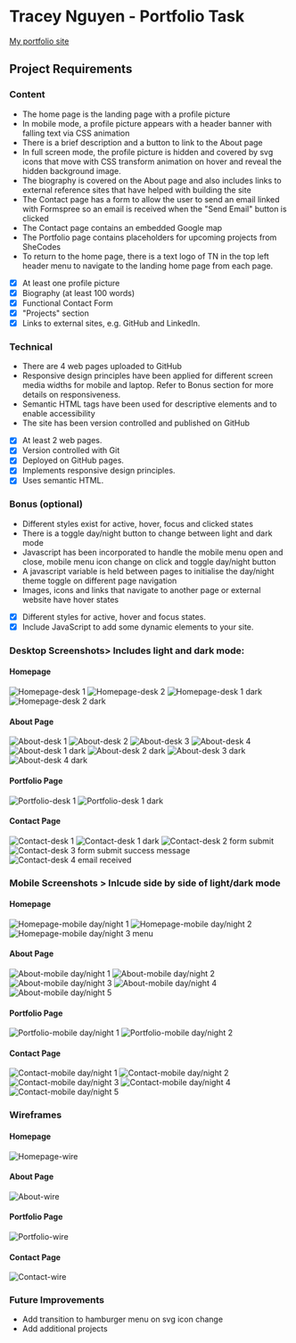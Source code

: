 # Tracey Nguyen - Portfolio Task

[My portfolio site]( https://trace-n.github.io/Portfolio )

## Project Requirements

### Content

- The home page is the landing page with a profile picture
- In mobile mode, a profile picture appears with a header banner with falling text via CSS animation
- There is a brief description and a button to link to the About page
- In full screen mode, the profile picture is hidden and covered by svg icons that move with CSS transform animation on hover and reveal the hidden background image.
- The biography is covered on the About page and also includes links to external reference sites that have helped with building the site
- The Contact page has a form to allow the user to send an email linked with Formspree so an email is received when the "Send Email" button is clicked
- The Contact page contains an embedded Google map
- The Portfolio page contains placeholders for upcoming projects from SheCodes
- To return to the home page, there is a text logo of TN in the top left header menu to navigate to the landing home page from each page.

- [X] At least one profile picture
- [X] Biography (at least 100 words)
- [X] Functional Contact Form
- [X] "Projects" section
- [X] Links to external sites, e.g. GitHub and LinkedIn.

### Technical
 
- There are 4 web pages uploaded to GitHub
- Responsive design principles have been applied for different screen media widths for mobile and laptop. Refer to Bonus section for more details on responsiveness.
- Semantic HTML tags have been used for descriptive elements and to enable accessibility
- The site has been version controlled and published on GitHub

- [X] At least 2 web pages.
- [X] Version controlled with Git
- [X] Deployed on GitHub pages.
- [X] Implements responsive design principles.
- [X] Uses semantic HTML.

### Bonus (optional)

- Different styles exist for active, hover, focus and clicked states
- There is a toggle day/night button to change between light and dark mode 
- Javascript has been incorporated to handle the mobile menu open and close, mobile menu icon change on click and toggle day/night button
- A javascript variable is held between pages to initialise the day/night theme toggle on different page navigation
- Images, icons and links that navigate to another page or external website have hover states 

- [X] Different styles for active, hover and focus states.
- [X] Include JavaScript to add some dynamic elements to your site.

### Desktop Screenshots> Includes light and dark mode:

#### Homepage 

![ Homepage-desk 1 ]( ./screenshots/desktop-home-1.png )
![ Homepage-desk 2 ]( ./screenshots/desktop-home-2.png )
![ Homepage-desk 1 dark ]( ./screenshots/desktop-home-1-dark.png )
![ Homepage-desk 2 dark ]( ./screenshots/desktop-home-2-dark.png )

#### About Page

![ About-desk 1 ]( ./screenshots/desktop-about-1.png )
![ About-desk 2 ]( ./screenshots/desktop-about-2.png )
![ About-desk 3 ]( ./screenshots/desktop-about-3.png )
![ About-desk 4 ]( ./screenshots/desktop-about-4.png )
![ About-desk 1 dark ]( ./screenshots/desktop-about-1-dark.png )
![ About-desk 2 dark ]( ./screenshots/desktop-about-2-dark.png )
![ About-desk 3 dark ]( ./screenshots/desktop-about-3-dark.png )
![ About-desk 4 dark ]( ./screenshots/desktop-about-4-dark.png )

#### Portfolio Page

![ Portfolio-desk 1 ]( ./screenshots/desktop-portfolio-1.png )
![ Portfolio-desk 1 dark]( ./screenshots/desktop-portfolio-1-dark.png )

#### Contact Page

![ Contact-desk 1 ]( ./screenshots/desktop-contact-1.png )
![ Contact-desk 1 dark ]( ./screenshots/desktop-contact-1-dark.png )
![ Contact-desk 2 form submit ]( ./screenshots/desktop-contact-2.png )
![ Contact-desk 3 form submit success message ]( ./screenshots/desktop-contact-3.png )
![ Contact-desk 4 email received ]( ./screenshots/desktop-contact-4.png )

### Mobile Screenshots > Inlcude side by side of light/dark mode

#### Homepage 

![ Homepage-mobile day/night 1 ]( ./screenshots/mobile-home-day-night-1.png )
![ Homepage-mobile day/night 2 ]( ./screenshots/mobile-home-day-night-2.png )
![ Homepage-mobile day/night 3 menu ]( ./screenshots/mobile-home-day-night-3-menu.png )


#### About Page

![ About-mobile day/night 1 ]( ./screenshots/mobile-about-1.png )
![ About-mobile day/night 2 ]( ./screenshots/mobile-about-2.png )
![ About-mobile day/night 3 ]( ./screenshots/mobile-about-3.png )
![ About-mobile day/night 4 ]( ./screenshots/mobile-about-4.png )
![ About-mobile day/night 5 ]( ./screenshots/mobile-about-5.png )
#### Portfolio Page

![ Portfolio-mobile day/night 1 ]( ./screenshots/mobile-portfolio-1.png )
![ Portfolio-mobile day/night 2 ]( ./screenshots/mobile-portfolio-2.png )

#### Contact Page

![ Contact-mobile day/night 1 ]( ./screenshots/mobile-contact-1.png )
![ Contact-mobile day/night 2 ]( ./screenshots/mobile-contact-2.png )
![ Contact-mobile day/night 3 ]( ./screenshots/mobile-contact-3.png )
![ Contact-mobile day/night 4 ]( ./screenshots/mobile-contact-4.png )
![ Contact-mobile day/night 5 ]( ./screenshots/mobile-contact-5.png )

### Wireframes

#### Homepage 

![ Homepage-wire ]( ./screenshots/wireframe-home-page.png )

#### About Page

![ About-wire ]( ./screenshots/wireframe-about.png )

#### Portfolio Page

![ Portfolio-wire ]( ./screenshots/wireframe-portfolio.png )

#### Contact Page

![ Contact-wire ]( ./screenshots/wireframe-contact.png )

### Future Improvements

- Add transition to hamburger menu on svg icon change
- Add additional projects